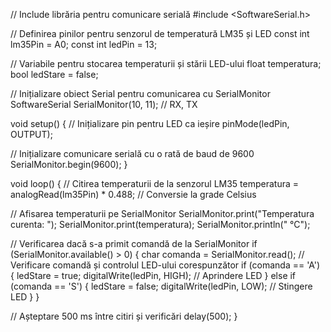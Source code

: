 // Include librăria pentru comunicare serială
#include <SoftwareSerial.h>

// Definirea pinilor pentru senzorul de temperatură LM35 și LED
const int lm35Pin = A0;
const int ledPin = 13;

// Variabile pentru stocarea temperaturii și stării LED-ului
float temperatura;
bool ledStare = false;

// Inițializare obiect Serial pentru comunicarea cu SerialMonitor
SoftwareSerial SerialMonitor(10, 11); // RX, TX

void setup() {
  // Inițializare pin pentru LED ca ieșire
  pinMode(ledPin, OUTPUT);
  
  // Inițializare comunicare serială cu o rată de baud de 9600
  SerialMonitor.begin(9600);
}

void loop() {
  // Citirea temperaturii de la senzorul LM35
  temperatura = analogRead(lm35Pin) * 0.488; // Conversie la grade Celsius
  
  // Afisarea temperaturii pe SerialMonitor
  SerialMonitor.print("Temperatura curenta: ");
  SerialMonitor.print(temperatura);
  SerialMonitor.println(" °C");

  // Verificarea dacă s-a primit comandă de la SerialMonitor
  if (SerialMonitor.available() > 0) {
    char comanda = SerialMonitor.read();
    // Verificare comandă și controlul LED-ului corespunzător
    if (comanda == 'A') {
      ledStare = true;
      digitalWrite(ledPin, HIGH); // Aprindere LED
    } else if (comanda == 'S') {
      ledStare = false;
      digitalWrite(ledPin, LOW); // Stingere LED
    }
  }
  
  // Așteptare 500 ms între citiri și verificări
  delay(500);
}
